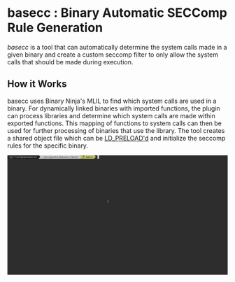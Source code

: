 # basecc : Binary Automatic SECComp Rule Generation

*basecc* is a tool that can automatically determine the system calls made in a given binary and create a custom seccomp filter to only allow the system calls that should be made during execution.


## How it Works

basecc uses Binary Ninja's MLIL to find which system calls are used in a binary. For dynamically linked binaries with imported functions, the plugin can process libraries and determine which system calls are made within exported functions. This mapping of functions to system calls can then be used for further processing of binaries that use the library. The tool creates a shared object file which can be [LD_PRELOAD'd](https://man7.org/linux/man-pages/man8/ld.so.8.html) and initialize the seccomp rules for the specific binary.

<p align="center">
	<img alt="gets example" src="res/basecc.gif"/>
</p>
